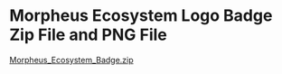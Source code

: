 # Morpheus Ecosystem Logo Badge Zip File and PNG File

[Morpheus_Ecosystem_Badge.zip](https://github.com/MorpheusAIs/Docs/files/15082003/Morpheus_Ecosystem_Badge.zip)

